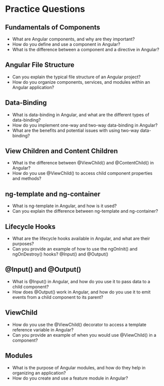 # Practice Questions

## Fundamentals of Components
- What are Angular components, and why are they important?
- How do you define and use a component in Angular?
- What is the difference between a component and a directive in Angular?

## Angular File Structure
- Can you explain the typical file structure of an Angular project?
- How do you organize components, services, and modules within an Angular application?

## Data-Binding
- What is data-binding in Angular, and what are the different types of data-binding?
- How do you implement one-way and two-way data-binding in Angular?
- What are the benefits and potential issues with using two-way data-binding?

## View Children and Content Children
- What is the difference between @ViewChild() and @ContentChild() in Angular?
- How do you use @ViewChild() to access child component properties and methods?

## ng-template and ng-container
- What is ng-template in Angular, and how is it used?
- Can you explain the difference between ng-template and ng-container?

## Lifecycle Hooks
- What are the lifecycle hooks available in Angular, and what are their purposes?
- Can you provide an example of how to use the ngOnInit() and ngOnDestroy() hooks?
@Input() and @Output()

## @Input() and @Output()
- What is @Input() in Angular, and how do you use it to pass data to a child component?
- How does @Output() work in Angular, and how do you use it to emit events from a child component to its parent?

## ViewChild
- How do you use the @ViewChild() decorator to access a template reference variable in Angular?
- Can you provide an example of when you would use @ViewChild() in a component?

## Modules
- What is the purpose of Angular modules, and how do they help in organizing an application?
- How do you create and use a feature module in Angular?
